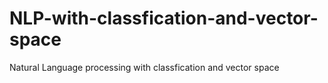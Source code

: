 # NLP-with-classfication-and-vector-space
Natural Language processing with classfication and vector space
